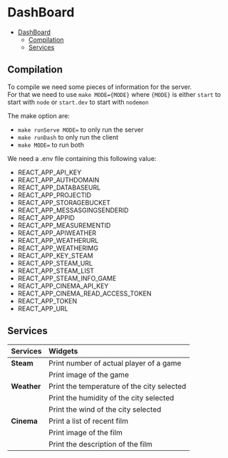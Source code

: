 # DashBoard
- [DashBoard](#dashboard)
  - [Compilation](#compilation)
  - [Services](#services)

## Compilation
To compile we need some pieces of information for the server.<br/>
For that we need to use ```make MODE={MODE}```
where ```{MODE}``` is either ```start``` to start with ```node``` or ```start.dev``` to start with ```nodemon```

The make option are:
* ```make runServe MODE=``` to only run the server
* ```make runDash``` to only run the client
* ```make MODE=``` to run both

We need a .env file containing this following value:
* REACT_APP_API_KEY
* REACT_APP_AUTHDOMAIN
* REACT_APP_DATABASEURL
* REACT_APP_PROJECTID
* REACT_APP_STORAGEBUCKET
* REACT_APP_MESSASGINGSENDERID
* REACT_APP_APPID
* REACT_APP_MEASUREMENTID
* REACT_APP_APIWEATHER
* REACT_APP_WEATHERURL
* REACT_APP_WEATHERIMG
* REACT_APP_KEY_STEAM
* REACT_APP_STEAM_URL
* REACT_APP_STEAM_LIST
* REACT_APP_STEAM_INFO_GAME
* REACT_APP_CINEMA_API_KEY
* REACT_APP_CINEMA_READ_ACCESS_TOKEN
* REACT_APP_TOKEN
* REACT_APP_URL



## Services
| Services | Widgets |
| :------- | :------ |
| **Steam** | Print number of actual player of a game
|       | Print image of the game|
| **Weather** | Print the temperature of the city selected |
|| Print the humidity of the city selected |
||Print the wind of the city selected|
|**Cinema**| Print a list of recent film |
||Print image of the film|
||Print the description of the film|
